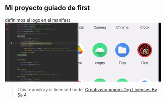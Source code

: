 ## Mi proyecto guiado de first

definimos el logo en el manifest
![logo](img/logo.png)


>This repository is licensed under
>[Creativecommons Org Licenses By Sa 4](http://creativecommons.org/licenses/by-sa/4.0/)
